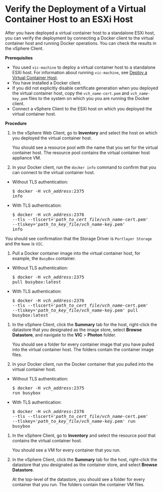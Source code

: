 # Verify the Deployment of a Virtual Container Host to an ESXi Host #

After you have deployed a virtual container host to a standalone ESXi host, you can verify the deployment by connecting a Docker client to the virtual container host and running Docker operations. You can check the results in the vSphere Client.

**Prerequisites**

- You used `vic-machine` to deploy a virtual container host to a standalone ESXi host. For information about running `vic-machine`, see [Deploy a Virtual Container Host](install_vic_cli.md).
- You have installed a Docker client.
- If you did not explicitly disable certificate generation when you deployed the virtual container host, copy the <code><i>vch_name</i>-cert.pem</code> and <code><i>vch_name</i>-key.pem</code> files to the system on which you you are running the Docker client. 
- Connect a vSphere Client to the ESXi host on which you deployed the virtual container host.

**Procedure**    

1. In the vSphere Web Client, go to **Inventory** and select the host on which you deployed the virtual container host.
 
    You should see a resource pool with the name that you set for the virtual container host. The resource pool contains the virtual container host appliance VM.   

1.  In your Docker client, run the `docker info` command to confirm that you can connect to the virtual container host. 
 
 - Without TLS authentication:<pre>$ docker -H <i>vch_address</i>:2375 info</pre>
 - With TLS authentication:<pre>$ docker -H <i>vch_address</i>:2376 
--tls 
--tlscert='<i>path_to_cert_file</i>/<i>vch_name</i>-cert.pem' 
--tlskey='<i>path_to_key_file</i>/<i>vch_name</i>-key.pem' 
info</pre>

 You should see confirmation that the Storage Driver is ```Portlayer Storage``` and the `Name` is `VIC`.
1.  Pull a Docker container image into the virtual container host, for example, the `BusyBox` container.

 - Without TLS authentication:<pre>$ docker -H <i>vch_address</i>:2375 pull busybox:latest</pre>
 - With TLS authentication:<pre>$ docker -H <i>vch_address</i>:2376 
--tls 
--tlscert='<i>path_to_cert_file</i>/<i>vch_name</i>-cert.pem' 
--tlskey='<i>path_to_key_file</i>/<i>vch_name</i>-key.pem' 
pull busybox:latest</pre>

1. In the vSphere Client, click the **Summary** tab for the host, right-click the datastore that you designated as the image store, select **Browse Datastore**, and navigate to the **VIC** > **Photon** folder. 
 
    You should see a folder for every container image that you have pulled into the virtual container host. The folders contain the container image files.

1. In your Docker client, run the Docker container that you pulled into the virtual container host.

  - Without TLS authentication:<pre>$ docker -H <i>vch_address</i>:2375 run busybox</pre>
  - With TLS authentication:<pre>$ docker -H <i>vch_address</i>:2376 
--tls 
--tlscert='<i>path_to_cert_file</i>/<i>vch_name</i>-cert.pem' 
--tlskey='<i>path_to_key_file</i>/<i>vch_name</i>-key.pem' 
run busybox</pre> 

1. In the vSphere Client, go to **Inventory** and select the resource pool that contains the virtual container host.
 
    You should see a VM for every container that you run.

1. In the vSphere Client, click the **Summary** tab for the host, right-click the datastore that you designated as the container store, and select **Browse Datastore**.  
 
    At the top-level of the datastore, you should see a folder for every container that you run. The folders contain the container VM files.